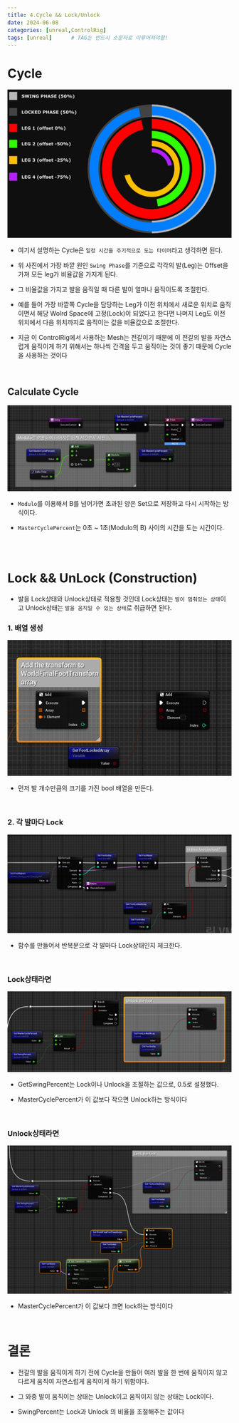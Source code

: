 ```yaml
---
title: 4.Cycle && Lock/Unlock
date: 2024-06-08
categories: [unreal,ControlRig]
tags: [unreal]		# TAG는 반드시 소문자로 이루어져야함!
---
```



# **Cycle**

<center><img src="./../../../assets/img/Unreal/ControlRig/CycleAndLockUnlock/Cycle.png"></center>

* 여기서 설명하는 Cycle은 `일정 시간을 주기적으로 도는 타이머`라고 생각하면 된다.

* 위 사진에서 가장 바깥 원인 `Swing Phase`를 기준으로 각각의 발(Leg)는 Offset을 가져 모든 leg가 비율값을 가지게 된다.

* 그 비율값을 가지고 발을 움직일 때 다른 발이 얼마나 움직이도록 조절한다.

* 예를 들어 가장 바깥쪽 Cycle을 담당하는 Leg가 이전 위치에서 새로운 위치로 움직이면서 해당 Wolrd Space에 고정(Lock)이 되었다고 한다면 나머지 Leg도 이전 위치에서 다음 위치까지로 움직이는 값을 비율값으로 조절한다.

* 지금 이 ControlRig에서 사용하는 Mesh는 전갈이기 때문에 이 전갈의 발을 자연스럽게 움직이게 하기 위해서는 하나씩 간격을 두고 움직이는 것이 좋기 때문에 Cycle을 사용하는 것이다

<br>

## Calculate Cycle

<center><img src="./../../../assets/img/Unreal/ControlRig/CycleAndLockUnlock/CalculateCycle.png"></center>


* `Modulo`를 이용해서 B를 넘어가면 초과된 양은 Set으로 저장하고 다시 시작하는 방식이다.

* `MasterCyclePercent`는 0초 ~ 1초(Modulo의 B) 사이의 시간을 도는 시간이다.

<br><br>

# **Lock && UnLock** (Construction)

* 발을 Lock상태와 Unlock상태로 적용할 것인데 Lock상태는 `발이 멈춰있는 상태`이고 Unlock상태는 `발을 움직일 수 있는 상태`로 취급하면 된다.

### 1. 배열 생성

<center><img src="./../../../assets/img/Unreal/ControlRig/CycleAndLockUnlock/1.CreateFootLockedArray.png"></center>

* 먼저 발 개수만큼의 크기를 가진 bool 배열을 만든다.

<br>

### **2. 각 발마다 Lock**

<center><img src="./../../../assets/img/Unreal/ControlRig/CycleAndLockUnlock/2.IsFootLocked.png"></center>

* 함수를 만들어서 반복문으로 각 발마다 Lock상태인지 체크한다.

<br>

### **Lock상태라면**

<center><img src="./../../../assets/img/Unreal/ControlRig/CycleAndLockUnlock/3.Lock.png"></center>

* GetSwingPercent는 Lock이나 Unlock을 조절하는 값으로, 0.5로 설정했다.

* MasterCyclePercent가 이 값보다 작으면 Unlock하는 방식이다

<br>

### **Unlock상태라면**

<center><img src="./../../../assets/img/Unreal/ControlRig/CycleAndLockUnlock/4.UnLock.png"></center>

* MasterCyclePercent가 이 값보다 크면 lock하는 방식이다

<br>

# 결론

* 전갈의 발을 움직이게 하기 전에 Cycle을 만들어 여러 발을 한 번에 움직이지 않고 다르게 움직여 자연스럽게 움직이게 하기 위함이다.

* 그 와중 발이 움직이는 상태는 Unlock이고 움직이지 않는 상태는 Lock이다.

* SwingPercent는 Lock과 Unlock 의 비율을 조절해주는 값이다